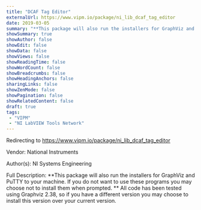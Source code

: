 ```yaml
---
title: "DCAF Tag Editor"
externalUrl: https://www.vipm.io/package/ni_lib_dcaf_tag_editor
date: 2019-03-05
summary: "**This package will also run the installers for GraphViz and PuTTY to your machine."
showSummary: true
showAuthor: false
showEdit: false
showData: false
showViews: false
showReadingTime: false
showWordCount: false
showBreadcrumbs: false
showHeadingAnchors: false
sharingLinks: false
showZenMode: false
showPagination: false
showRelatedContent: false
draft: true
tags:
 - "VIPM"
 - "NI LabVIEW Tools Network"
---
```


Redirecting to https://www.vipm.io/package/ni_lib_dcaf_tag_editor

Vendor: National Instruments

Author(s): NI Systems Engineering
 
Full Description:
**This package will also run the installers for GraphViz and PuTTY to your machine. If you do not want to use these programs you may choose not to install them when prompted. ** All code has been tested using Graphviz 2.38, so if you have a different version you may choose to install this version over your current version.